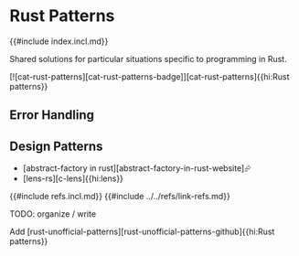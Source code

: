 # Rust Patterns

{{#include index.incl.md}}

Shared solutions for particular situations specific to programming in Rust.

[![cat-rust-patterns][cat-rust-patterns-badge]][cat-rust-patterns]{{hi:Rust patterns}}

## Error Handling

## Design Patterns

- [abstract-factory in rust][abstract-factory-in-rust-website]⮳
- [lens-rs][c-lens]{{hi:lens}}

{{#include refs.incl.md}}
{{#include ../../refs/link-refs.md}}

<div class="hidden">
TODO: organize / write

Add  [rust-unofficial-patterns][rust-unofficial-patterns-github]{{hi:Rust patterns}}

</div>
